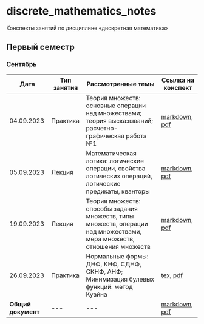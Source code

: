 # discrete_mathematics_notes

Конспекты занятий по дисциплине «дискретная математика» 

## Первый семестр

### Сентябрь

| Дата | Тип занятия | Рассмотренные темы | Ссылка на конспект |
|------|-------------|--------------------|--------------------|
| 04.09.2023 | Практика | Теория множеств: основные операции над множествами; теория высказываний; расчетно-графическая работа №1 | [markdown](semester_01/september/04-09-2023.md), [pdf](semester_01/september/render/04-09-2023.pdf) |
| 05.09.2023 | Лекция | Математическая логика: логические операции, свойства логических операций, логические предикаты, кванторы | [markdown](semester_01/september/05-09-2023.md), [pdf](semester_01/september/render/05-09-2023.pdf) |
| 19.09.2023 | Лекция | Теория множеств: способы задания множеств, типы множеств, операции над множествами, мера множеств, отношения множеств | [markdown](semester_01/september/19-09-2023.tex), [pdf](semester_01/september/render/19-09-2023.pdf) |
| 26.09.2023 | Практика | Нормальные формы: ДНФ, КНФ, СДНФ, СКНФ, АНФ; Минимизация булевых функций: метод Куайна | [tex](semester_01/september/26-09-2023.tex), [pdf](semester_01/september/render/26-09-2023.pdf) |
| **Общий документ** | --- | --- | [markdown](semester_01/september/september.md), [pdf](semester_01/september/render/september.pdf) |
